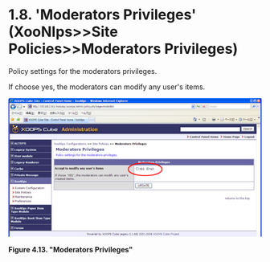 # 1.8. 'Moderators Privileges' \(XooNIps&gt;&gt;Site Policies&gt;&gt;Moderators Privileges\)

Policy settings for the moderators privileges.

If choose yes, the moderators can modify any user's items.

![&quot;Moderators Privileges&quot;](../../../.gitbook/assets/xoonips-policy13.png)

**Figure 4.13. "Moderators Privileges"**

